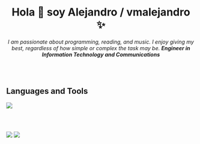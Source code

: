 <h1 align="center">Hola 👋  soy Alejandro / vmalejandro ✨ </h1> 

<p align="center">
  <em>
    I am passionate about programming, reading, and music. I enjoy giving my best, regardless of how simple or complex the task may be.
    <b>Engineer in Information Technology and Communications </b>
  </em> 
</p>

<br><br>

<h2>Languages and Tools</h2>
<p align="left">
  <a href="https://skillicons.dev">
    <img src="https://skillicons.dev/icons?i=js,py,java,css,gcp,nodejs,dart,docker,linux,postman,tailwind,bootstrap,bash,git,github,npm,flutter,react,angular,django,sqlite,mongodb,firebase,mysql,androidstudio,arduino,ae,ps&perline=12"/>
  </a>
</p>

<br><br>

![](https://github-readme-stats.vercel.app/api?username=alejandroavm&theme=shadow_blue&hide_border=false&include_all_commits=false&count_private=false)
![](https://github-readme-streak-stats.herokuapp.com/?user=alejandroavm&theme=shadow_blue&hide_border=false)<br/>
